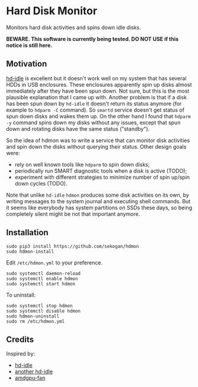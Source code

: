 # Hard Disk Monitor

Monitors hard disk activities and spins down idle disks.

**BEWARE. This software is currently being tested. DO NOT USE if this notice is still here.**


## Motivation

[hd-idle](http://hd-idle.sourceforge.net/) is excellent but it doesn't work well
on my system that has several HDDs in USB enclosures. These enclosures apparently
spin up disks almost immediately after they have been spun down. Not sure, but this is
the most plausible explanation that I came up with. Another problem is that if a disk
has been spun down by `hd-idle` it doesn't return its status anymore (for example
to `hdparm -C` command). So `smartd` service doesn't get status of spun down disks
and wakes them up. On the other hand I found that `hdparm -y` command spins down
my disks without any issues, except that spun down and rotating disks have
the same status ("standby").

So the idea of hdmon was to write a service that can monitor disk activities
and spin down the disks without querying their status. Other design goals were:

- rely on well known tools like `hdparm` to spin down disks;
- periodically run SMART diagnostic tools when a disk is active (TODO);
- experiment with different strategies to minimize number of spin up/spin down cycles (TODO).

Note that unlike `hd-idle` `hdmon` produces some disk activities on its own, by writing
messages to the system journal and executing shell commands. But it seems like everybody
has system partitions on SSDs these days, so being completely silent might be
not that important anymore.


## Installation

```
sudo pip3 install https://github.com/sekogan/hdmon
sudo hdmon-install
```

Edit `/etc/hdmon.yml` to your preference.

```
sudo systemctl daemon-reload
sudo systemctl enable hdmon
sudo systemctl start hdmon
```

To uninstall:

```
sudo systemctl stop hdmon
sudo systemctl disable hdmon
sudo hdmon-uninstall
sudo rm /etc/hdmon.yml
```


## Credits

Inspired by:

- [hd-idle](http://hd-idle.sourceforge.net/)
- [another hd-idle](https://github.com/adelolmo/hd-idle)
- [amdgpu-fan](https://github.com/chestm007/amdgpu-fan)

